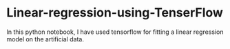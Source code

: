 # Linear-regression-using-TenserFlow
In this python notebook, I have used tensorflow for fitting a linear regression model on the artificial data.
